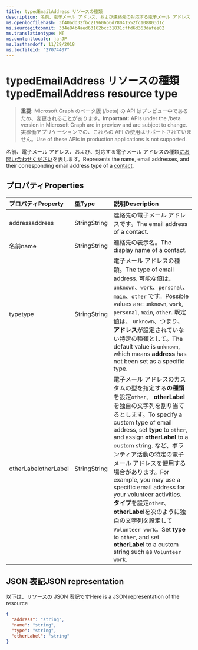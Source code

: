 ```yaml
---
title: typedEmailAddress リソースの種類
description: 名前、電子メール アドレス、および連絡先の対応する電子メール アドレス タイプを表します。
ms.openlocfilehash: 3f40add32fbc219606b6d78041552fc108803d1c
ms.sourcegitcommit: 334e84b4aed63162bcc31831cffd6d363dafee02
ms.translationtype: MT
ms.contentlocale: ja-JP
ms.lasthandoff: 11/29/2018
ms.locfileid: "27074407"
---
```

# <a name="typedemailaddress-resource-type"></a><span data-ttu-id="212dc-103">typedEmailAddress リソースの種類</span><span class="sxs-lookup"><span data-stu-id="212dc-103">typedEmailAddress resource type</span></span>

> <span data-ttu-id="212dc-104">**重要:** Microsoft Graph のベータ版 (/beta) の API はプレビュー中であるため、変更されることがあります。</span><span class="sxs-lookup"><span data-stu-id="212dc-104">**Important:** APIs under the /beta version in Microsoft Graph are in preview and are subject to change.</span></span> <span data-ttu-id="212dc-105">実稼働アプリケーションでの、これらの API の使用はサポートされていません。</span><span class="sxs-lookup"><span data-stu-id="212dc-105">Use of these APIs in production applications is not supported.</span></span>

<span data-ttu-id="212dc-106">名前、電子メール アドレス、および、対応する電子メール アドレスの種類[にお問い合わせください](contact.md)を表します。</span><span class="sxs-lookup"><span data-stu-id="212dc-106">Represents the name, email addresses, and their corresponding email address type of a [contact](contact.md).</span></span>

## <a name="properties"></a><span data-ttu-id="212dc-107">プロパティ</span><span class="sxs-lookup"><span data-stu-id="212dc-107">Properties</span></span>
| <span data-ttu-id="212dc-108">プロパティ</span><span class="sxs-lookup"><span data-stu-id="212dc-108">Property</span></span>     | <span data-ttu-id="212dc-109">型</span><span class="sxs-lookup"><span data-stu-id="212dc-109">Type</span></span>   |<span data-ttu-id="212dc-110">説明</span><span class="sxs-lookup"><span data-stu-id="212dc-110">Description</span></span>|
|:---------------|:--------|:----------|
|<span data-ttu-id="212dc-111">address</span><span class="sxs-lookup"><span data-stu-id="212dc-111">address</span></span>|<span data-ttu-id="212dc-112">String</span><span class="sxs-lookup"><span data-stu-id="212dc-112">String</span></span>|<span data-ttu-id="212dc-113">連絡先の電子メール アドレスです。</span><span class="sxs-lookup"><span data-stu-id="212dc-113">The email address of a contact.</span></span>|
|<span data-ttu-id="212dc-114">名前</span><span class="sxs-lookup"><span data-stu-id="212dc-114">name</span></span>|<span data-ttu-id="212dc-115">String</span><span class="sxs-lookup"><span data-stu-id="212dc-115">String</span></span>|<span data-ttu-id="212dc-116">連絡先の表示名。</span><span class="sxs-lookup"><span data-stu-id="212dc-116">The display name of a contact.</span></span>|
|<span data-ttu-id="212dc-117">type</span><span class="sxs-lookup"><span data-stu-id="212dc-117">type</span></span> |<span data-ttu-id="212dc-118">String</span><span class="sxs-lookup"><span data-stu-id="212dc-118">String</span></span> |<span data-ttu-id="212dc-119">電子メール アドレスの種類。</span><span class="sxs-lookup"><span data-stu-id="212dc-119">The type of email address.</span></span> <span data-ttu-id="212dc-120">可能な値は、`unknown`、`work`、`personal`、`main`、`other` です。</span><span class="sxs-lookup"><span data-stu-id="212dc-120">Possible values are: `unknown`, `work`, `personal`, `main`, `other`.</span></span> <span data-ttu-id="212dc-121">既定値は、 `unknown`、つまり、**アドレス**が設定されていない特定の種類として。</span><span class="sxs-lookup"><span data-stu-id="212dc-121">The default value is `unknown`, which means **address** has not been set as a specific type.</span></span> |
|<span data-ttu-id="212dc-122">otherLabel</span><span class="sxs-lookup"><span data-stu-id="212dc-122">otherLabel</span></span> |<span data-ttu-id="212dc-123">String</span><span class="sxs-lookup"><span data-stu-id="212dc-123">String</span></span>  |<span data-ttu-id="212dc-124">電子メール アドレスのカスタムの型を指定する**の種類**を設定`other`、 **otherLabel**を独自の文字列を割り当てるとします。</span><span class="sxs-lookup"><span data-stu-id="212dc-124">To specify a custom type of email address, set **type** to `other`, and assign **otherLabel** to a custom string.</span></span> <span data-ttu-id="212dc-125">など、ボランティア活動の特定の電子メール アドレスを使用する場合があります。</span><span class="sxs-lookup"><span data-stu-id="212dc-125">For example, you may use a specific email address for your volunteer activities.</span></span> <span data-ttu-id="212dc-126">**タイプ**を設定`other`、 **otherLabel**を次のように独自の文字列を設定して`Volunteer work`。</span><span class="sxs-lookup"><span data-stu-id="212dc-126">Set **type** to `other`, and set **otherLabel** to a custom string such as `Volunteer work`.</span></span> |

## <a name="json-representation"></a><span data-ttu-id="212dc-127">JSON 表記</span><span class="sxs-lookup"><span data-stu-id="212dc-127">JSON representation</span></span>

<span data-ttu-id="212dc-128">以下は、リソースの JSON 表記です</span><span class="sxs-lookup"><span data-stu-id="212dc-128">Here is a JSON representation of the resource</span></span>

<!-- {
  "blockType": "resource",
  "optionalProperties": [

  ],
  "@odata.type": "microsoft.graph.typedEmailAddress"
}-->

```json
{
  "address": "string",
  "name": "string",
  "type": "string",
  "otherLabel": "string"
}

```

<!-- uuid: 8fcb5dbc-d5aa-4681-8e31-b001d5168d79
2015-10-25 14:57:30 UTC -->
<!-- {
  "type": "#page.annotation",
  "description": "emailAddress resource",
  "keywords": "",
  "section": "documentation",
  "tocPath": ""
}-->
